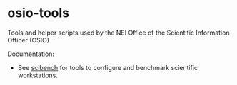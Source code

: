 # osio-tools
Tools and helper scripts used by the NEI Office of the Scientific Information Officer (OSIO)

Documentation:
- See [scibench](./scibench/README.md) for tools to configure and benchmark scientific workstations.

